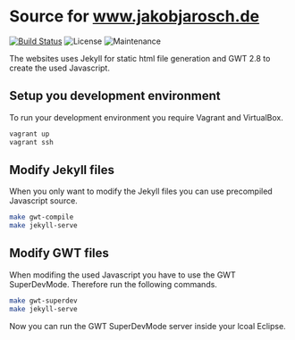 # Source for www.jakobjarosch.de

[![Build Status](https://img.shields.io/travis/foxylion/foxylion.github.io/develop.svg?style=flat-square)](https://travis-ci.org/foxylion/foxylion.github.io)
![License](https://img.shields.io/badge/license-custom-blue.svg?style=flat-square)
![Maintenance](https://img.shields.io/maintenance/yes/2016.svg?style=flat-square)

The websites uses Jekyll for static html file generation and GWT 2.8 to create the used Javascript.

## Setup you development environment

To run your development environment you require Vagrant and VirtualBox.

```bash
vagrant up
vagrant ssh
```

## Modify Jekyll files

When you only want to modify the Jekyll files you can use precompiled Javascript source.

```bash
make gwt-compile
make jekyll-serve
```

## Modify GWT files

When modifing the used Javascript you have to use the GWT SuperDevMode. Therefore run the following commands.

```bash
make gwt-superdev
make jekyll-serve
```

Now you can run the GWT SuperDevMode server inside your lcoal Eclipse.
